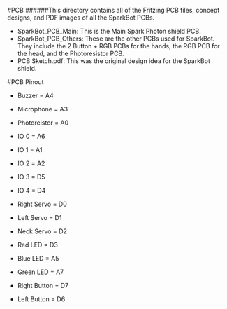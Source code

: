 #PCB
######This directory contains all of the Fritzing PCB files, concept designs, and PDF images of all the SparkBot PCBs.

* SparkBot_PCB_Main: This is the Main Spark Photon shield PCB.
* SparkBot_PCB_Others: These are the other PCBs used for SparkBot.  They include the 2 Button + RGB PCBs for the hands, the RGB PCB for the head, and the Photoresistor PCB.
* PCB Sketch.pdf: This was the original design idea for the SparkBot shield.

#PCB Pinout
* Buzzer = A4
* Microphone = A3
* Photoreistor = A0

* IO 0 = A6
* IO 1 = A1
* IO 2 = A2
* IO 3 = D5
* IO 4 = D4

* Right Servo = D0
* Left Servo = D1
* Neck Servo = D2

* Red LED = D3
* Blue LED = A5
* Green LED = A7

* Right Button = D7
* Left Button = D6
